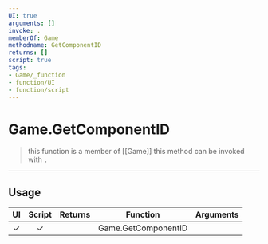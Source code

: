 ```yaml
---
UI: true
arguments: []
invoke: .
memberOf: Game
methodname: GetComponentID
returns: []
script: true
tags:
- Game/_function
- function/UI
- function/script
---
```

# Game.GetComponentID
> this function is a member of [[Game]]
> this method can be invoked with `.`
-----
## Usage
|  UI | Script | Returns | Function | Arguments |
|:---:|:------:|-------:|:--------:|:---------|
|✓|✓||Game.GetComponentID||
